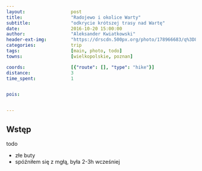 ```yaml
---
layout:                 post
title:                  "Radojewo i okolice Warty"
subtitle:               "odkrycie krótszej trasy nad Wartę"
date:                   2016-10-20 15:00:00
author:                 "Aleksander Kwiatkowski"
header-ext-img:         "https://drscdn.500px.org/photo/178966683/q%3D80_m%3D2000/182a68539115d023f5fcc0c879ce5d01"
categories:             trip
tags:                   [main, photo, todo]
towns:                  [wielkopolskie, poznan]

coords:                 [{"route": [], "type": "hike"}]
distance:               3
time_spent:             1


pois:


---
```


Wstęp
-----

todo

* złe buty
* spóźniłem się z mgłą, była 2-3h wcześniej
